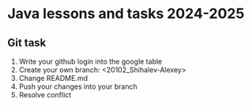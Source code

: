 # Java lessons and tasks 2024-2025

## Git task

1. Write your github login into the google table
2. Create your own branch: <20102_Shihalev-Alexey>
3. Change README.md
4. Push your changes into your branch
5. Resolve conflict


